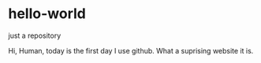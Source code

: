 # hello-world
just a repository

Hi,
  Human, today is the first day I use github.
  What a suprising website it is.

